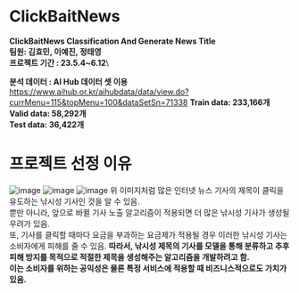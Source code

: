 # ClickBaitNews
**ClickBaitNews Classification And Generate News Title\
팀원: 김효민, 이예진, 정태영\
프로젝트 기간 : 23.5.4~6.12**\\

**분석 데이터 : AI Hub 데이터 셋 이용** https://www.aihub.or.kr/aihubdata/data/view.do?currMenu=115&topMenu=100&dataSetSn=71338
**Train data: 233,166개**\
**Valid data: 58,292개**\
**Test data: 36,422개**


# 프로젝트 선정 이유
![image](https://github.com/user-attachments/assets/21ac178e-4ab1-4f3e-b8dd-949c7c57f4f3)
![image](https://github.com/user-attachments/assets/fdb4fd94-f9ca-4406-b0a8-bccc8c0c1a07)
![image](https://github.com/user-attachments/assets/752e22ab-6497-4fcd-a074-4fc53e3f4d88)
위 이미지처럼 많은 인터넷 뉴스 기사의 제목이 클릭을 유도하는 낚시성 기사인 것을 알 수 있음.\
뿐만 아니라, 앞으로 바뀔 기사 노출 알고리즘이 적용되면 더 많은 낚시성 기사가 생성될 우려가 있음.\
또, 기사를 클릭할 때마다 요금을 부과하는 요금제가 적용될 경우 이러한 낚시성 기사는 소비자에게 피해를 줄 수 있음.
**따라서, 낚시성 제목의 기사를 모델을 통해 분류하고 추후 피해 방지를 목적으로 적절한 제목을 생성해주는 알고리즘을 개발하려고 함.**\
**이는 소비자를 위하는 공익성은 물론 특정 서비스에 적용할 때 비즈니스적으로도 가치가 있음.**
